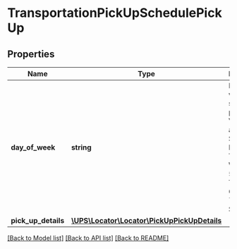 # TransportationPickUpSchedulePickUp

## Properties
Name | Type | Description | Notes
------------ | ------------- | ------------- | -------------
**day_of_week** | **string** | Day of the week for scheduled pickup. Valid values are:  1-Sunday 2-Monday 3-Tuesday 4-Wednesday 5-Thursday 6-Friday 7-Saturday. | 
**pick_up_details** | [**\UPS\Locator\Locator\PickUpPickUpDetails**](PickUpPickUpDetails.md) |  | 

[[Back to Model list]](../../README.md#documentation-for-models) [[Back to API list]](../../README.md#documentation-for-api-endpoints) [[Back to README]](../../README.md)

